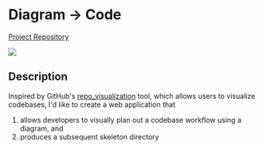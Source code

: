 
# Diagram &rarr; Code

[Project Repository](https://github.com/sarahtang7/CodeViz-Planner)

[![](https://img.shields.io/badge/project-link-green)](https://github.com/sarahtang7/CodeViz-Planner)

## Description

Inspired by GitHub's [repo_visualization](https://githubnext.com/projects/repo-visualization/) tool, which allows users to visualize codebases,
I'd like to create a web application that
  
1. allows developers to visually plan out a codebase workflow using a diagram, and
2. produces a subsequent skeleton directory
